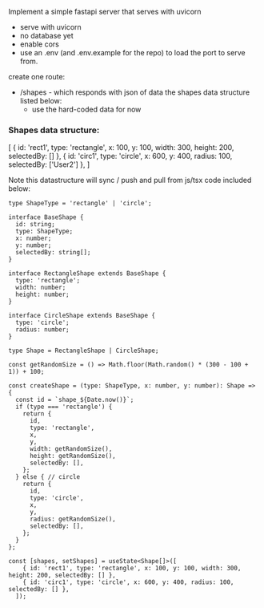Implement a simple fastapi server that serves with uvicorn
- serve with uvicorn
- no database yet
- enable cors
- use an .env (and .env.example for the repo) to load the port to serve from.

create one route:
- /shapes - which responds with json of data the shapes data structure listed below:
    - use the hard-coded data for now

### Shapes data structure:

[
    { id: 'rect1', type: 'rectangle', x: 100, y: 100, width: 300, height: 200, selectedBy: [] },
    { id: 'circ1', type: 'circle', x: 600, y: 400, radius: 100, selectedBy: ['User2'] },
  ]

Note this datastructure will sync / push and pull from js/tsx code included below:

```tsx
type ShapeType = 'rectangle' | 'circle';

interface BaseShape {
  id: string;
  type: ShapeType;
  x: number;
  y: number;
  selectedBy: string[];
}

interface RectangleShape extends BaseShape {
  type: 'rectangle';
  width: number;
  height: number;
}

interface CircleShape extends BaseShape {
  type: 'circle';
  radius: number;
}

type Shape = RectangleShape | CircleShape;

const getRandomSize = () => Math.floor(Math.random() * (300 - 100 + 1)) + 100;

const createShape = (type: ShapeType, x: number, y: number): Shape => {
  const id = `shape_${Date.now()}`;
  if (type === 'rectangle') {
    return {
      id,
      type: 'rectangle',
      x,
      y,
      width: getRandomSize(),
      height: getRandomSize(),
      selectedBy: [],
    };
  } else { // circle
    return {
      id,
      type: 'circle',
      x,
      y,
      radius: getRandomSize(),
      selectedBy: [],
    };
  }
};

const [shapes, setShapes] = useState<Shape[]>([
    { id: 'rect1', type: 'rectangle', x: 100, y: 100, width: 300, height: 200, selectedBy: [] },
    { id: 'circ1', type: 'circle', x: 600, y: 400, radius: 100, selectedBy: [] },
  ]);
```
